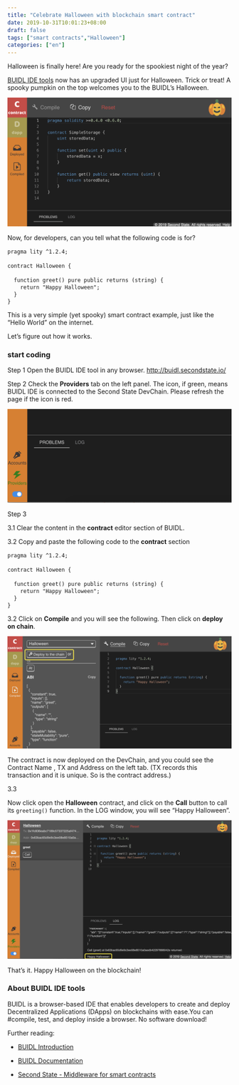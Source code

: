 ```yaml
---
title: "Celebrate Halloween with blockchain smart contract"
date: 2019-10-31T10:01:23+08:00
draft: false
tags: ["smart contracts","Halloween"] 
categories: ["en"]
---
```


Halloween is finally here! Are you ready for the spookiest night of the year?

[BUIDL IDE  tools](https://secondstate.io/buidl) now has an upgraded UI just for Halloween. Trick or treat! A spooky pumpkin on the top welcomes you to the BUIDL’s Halloween.

![](/images/20191031-halloween-02.png)

Now, for developers, can you tell what the following code is for?

```
pragma lity ^1.2.4;

contract Halloween {
    
  function greet() pure public returns (string) {
    return "Happy Halloween";
  }
}
```

This is a very simple (yet spooky) smart contract example, just like the “Hello World” on the internet.

Let’s figure out how it works.

### start coding

Step 1
Open the BUIDL IDE tool in any browser. http://buidl.secondstate.io/

Step 2
Check the **Providers** tab on the left panel. The icon, if green, means BUIDL IDE is connected to the Second State DevChain. Please refresh the page if the icon is red.

![](/images/20191031-Halloween-04.png)

Step 3

3.1 Clear the content in the **contract** editor section of BUIDL.

3.2 Copy and paste the following code to the **contract** section 

```
pragma lity ^1.2.4;

contract Halloween {
    
  function greet() pure public returns (string) {
    return "Happy Halloween";
  }
}
```

3.2 Click on **Compile** and you will see the following. Then click on **deploy on chain**.

![](/images/20191031-Halloween-03.png)

The contract is now deployed on the DevChain, and you could see the Contract Name , TX and Address on the left tab. (TX records this transaction and it is unique. So is the contract address.)

3.3 

Now click open the **Halloween** contract, and click on the **Call** button to call its `greeting()` function. In the LOG window, you will see “Happy Halloween”.

![](/images/20191031-halloween-01.png)

That’s it. Happy Halloween on the blockchain!

### About BUIDL IDE tools

BUIDL is a browser-based IDE that enables developers to create and deploy Decentralized Applications (DApps) on blockchains with ease.‪You can #compile, test, and deploy inside a browser. No software download!‬

Further reading:

* [BUIDL Introduction](https://secondstate.io/buidl)

* [BUIDL Documentation](https://docs.secondstate.io/buidl-developer-tool/getting-started)

* [Second State - Middleware for smart contracts](https://www.secondstate.io/)
